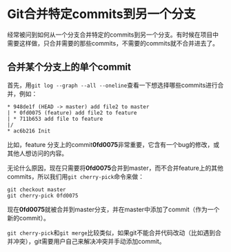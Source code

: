 # Git合并特定commits到另一个分支

经常被问到如何从一个分支合并特定的commits到另一个分支。有时候在项目中需要这样做，只合并需要的那些commits，不需要的commits就不合并进去了。

## 合并某个分支上的单个commit

首先，用`git log --graph --all --oneline`查看一下想选择哪些commits进行合并，例如：

```
* 948de1f (HEAD -> master) add file2 to master
| * 0fd0075 (feature) add file2 to feature
| * 711b653 add file to feature
|/
* ac6b216 Init
```

比如，feature 分支上的commit**0fd0075**非常重要，它含有一个bug的修改，或其他人想访问的内容。

无论什么原因，现在只需要将**0fd0075**合并到master，而不合并feature上的其他commits，所以我们用`git cherry-pick`命令来做：

```
git checkout master  
git cherry-pick 0fd0075
```

现在**0fd0075**就被合并到master分支，并在master中添加了commit（作为一个新的commit）。

`git cherry-pick`和`git merge`比较类似，如果git不能合并代码改动（比如遇到合并冲突），git需要用户自己来解决冲突并手动添加commit。